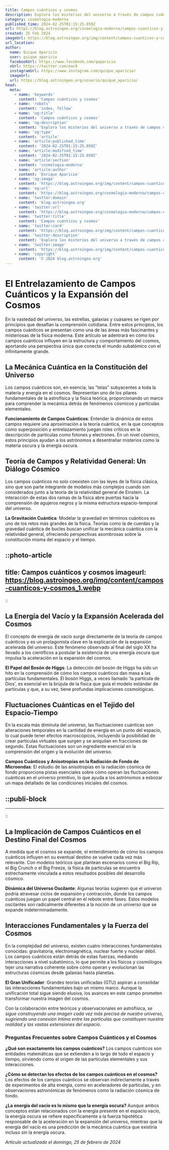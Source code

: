 ```yaml
---
title: Campos cuánticos y cosmos
description: Explora los misterios del universo a través de campos cuánticos y cosmos. Descubre cómo la física avanzada desvela secretos cósmicos.
category: cosmologia-moderna
published_time: 2024-02-25T01:15:25.059Z
url: https://blog.astroingeo.org/cosmologia-moderna/campos-cuanticos-y-cosmos
created: 25 Feb 2024
imageUrl: https://blog.astroingeo.org/img/content/campos-cuanticos-y-cosmos_1.webp
url_location:
author:
  name: Quique Aparicio
  user: quique_aparicio
  facebookUrl: https://www.facebook.com/qaparicio
  xUrl: https://twitter.com/eac9
  instagramUrl: https://www.instagram.com/quique_aparicio/
  imageUrl: 
  url: https://blog.astroingeo.org/usuario/quique_aparicio/
head:
  meta:
    - name: 'keywords'
      content: 'Campos cuánticos y cosmos'
    - name: 'robots'
      content: 'index, follow'
    - name: 'og:title'
      content: 'Campos cuánticos y cosmos'
    - name: 'og:description'
      content: 'Explora los misterios del universo a través de campos cuánticos y cosmos. Descubre cómo la física avanzada desvela secretos cósmicos.'
    - name: 'og:type'
      content: 'article'
    - name: 'article:published_time'
      content: '2024-02-25T01:15:25.059Z'
    - name: 'article:modified_time'
      content: '2024-02-25T01:15:25.059Z'
    - name: 'article:section'
      content: 'cosmologia-moderna'
    - name: 'article:author'
      content: 'Enrique Aparicio'
    - name: 'og:image'
      content: 'https://blog.astroingeo.org/img/content/campos-cuanticos-y-cosmos_1.webp'
    - name: 'og:url'
      content: 'https://blog.astroingeo.org/cosmologia-moderna/campos-cuanticos-y-cosmos'
    - name: 'twitter:domain'
      content: 'blog.astroingeo.org'
    - name: 'twitter:url'
      content: 'https://blog.astroingeo.org/cosmologia-moderna/campos-cuanticos-y-cosmos'
    - name: 'twitter:title'
      content: 'Campos cuánticos y cosmos'
    - name: 'twitter:card'
      content: 'https://blog.astroingeo.org/img/content/campos-cuanticos-y-cosmos_1.webp'
    - name: 'twitter:description'
      content: 'Explora los misterios del universo a través de campos cuánticos y cosmos. Descubre cómo la física avanzada desvela secretos cósmicos.'
    - name: 'twitter:image'
      content: 'https://blog.astroingeo.org/img/content/campos-cuanticos-y-cosmos_1.webp'
    - name: 'copyright'
      content: '© 2024 blog.astroingeo.org'
---
```

# El Entrelazamiento de Campos Cuánticos y la Expansión del Cosmos

En la vastedad del universo, las estrellas, galaxias y cuásares se rigen por principios que desafían la comprensión cotidiana. Entre estos principios, los campos cuánticos se presentan como una de las áreas más fascinantes y misteriosas de la física moderna. Este artículo se adentrará en cómo los campos cuánticos influyen en la estructura y comportamiento del cosmos, aportando una perspectiva única que conecta el mundo subatómico con el infinitamente grande.

## La Mecánica Cuántica en la Constitución del Universo

Los campos cuánticos son, en esencia, las "telas" subyacentes a toda la materia y energía en el cosmos. Representan uno de los pilares fundamentales de la astrofísica y la física teórica, proporcionando un marco para comprender la mecánica detrás de fenómenos cósmicos y partículas elementales.

**Funcionamiento de Campos Cuánticos**: Entender la dinámica de estos campos requiere una aproximación a la teoría cuántica, en la que conceptos como superposición y entrelazamiento juegan roles críticos en la descripción de partículas como fotones y electrones. En un nivel cósmico, estos principios ayudan a los astrónomos a desentrañar misterios como la materia oscura y la energía oscura.

## Teoría de Campos y Relatividad General: Un Diálogo Cósmico

Los campos cuánticos no solo coexisten con las leyes de la física clásica, sino que son parte integrante de modelos más complejos cuando son considerados junto a la teoría de la relatividad general de Einstein. La interacción de estas dos ramas de la física abre puertas hacia la comprensión de agujeros negros y la misma estructura espacio-temporal del universo.

**La Gravitación Cuántica**: Modelar la gravedad en términos cuánticos es uno de los retos más grandes de la física. Teorías como la de cuerdas y la gravedad cuántica de bucles buscan unificar la mecánica cuántica con la relatividad general, ofreciendo perspectivas asombrosas sobre la constitución misma del espacio y el tiempo.


::photo-article
---
title: Campos cuánticos y cosmos
imageurl: https://blog.astroingeo.org/img/content/campos-cuanticos-y-cosmos_1.webp
---
::


## La Energía del Vacío y la Expansión Acelerada del Cosmos

El concepto de energía de vacío surge directamente de la teoría de campos cuánticos y es un protagonista clave en la explicación de la expansión acelerada del universo. Este fenómeno observado al final del siglo XX ha llevado a los científicos a postular la existencia de una energía oscura que impulsa la aceleración en la expansión del cosmos.

**El Papel del Bosón de Higgs**: La detección del bosón de Higgs ha sido un hito en la comprensión de cómo los campos cuánticos dan masa a las partículas fundamentales. El bosón Higgs, a veces llamado 'la partícula de Dios', es esencial en la brújula de la física que guía el modelo estándar de partículas y que, a su vez, tiene profundas implicaciones cosmológicas.

## Fluctuaciones Cuánticas en el Tejido del Espacio-Tiempo

En la escala más diminuta del universo, las fluctuaciones cuánticas son alteraciones temporales en la cantidad de energía en un punto del espacio, lo cual puede tener efectos macroscópicos, incluyendo la posibilidad de crear partículas virtuales que surgen y se aniquilan en fracciones de segundo. Estas fluctuaciones son un ingrediente esencial en la comprensión del origen y la evolución del universo.

**Campos Cuánticos y Anisotropías en la Radiación de Fondo de Microondas**: El estudio de las anisotropías en la radiación cósmica de fondo proporciona pistas esenciales sobre cómo operan las fluctuaciones cuánticas en el universo primitivo, lo que ayuda a los astrónomos a esbozar un mapa detallado de las condiciones iniciales del cosmos.


  ::publi-block
  ---
  ---
  ::
  
  
## La Implicación de Campos Cuánticos en el Destino Final del Cosmos

A medida que el cosmos se expande, el entendimiento de cómo los campos cuánticos influyen en su eventual destino se vuelve cada vez más relevante. Con modelos teóricos que plantean escenarios como el Big Rip, el Big Crunch o el Big Freeze, la física de partículas se encuentra estrechamente vinculada a estos resultados posibles del desarrollo cósmico.

**Dinámica del Universo Oscilante**: Algunas teorías sugieren que el universo podría atravesar ciclos de expansión y contracción, donde los campos cuánticos juegan un papel central en el rebote entre fases. Estos modelos oscilantes son radicalmente diferentes a la noción de un universo que se expande indeterminadamente.

## Interacciones Fundamentales y la Fuerza del Cosmos

En la complejidad del universo, existen cuatro interacciones fundamentales conocidas: gravitatoria, electromagnética, nuclear fuerte y nuclear débil. Los campos cuánticos están detrás de estas fuerzas, mediando interacciones a nivel subatómico, lo que permite a los físicos y cosmólogos tejer una narrativa coherente sobre cómo operan y evolucionan las estructuras cósmicas desde galaxias hasta planetas.

**El Gran Unificador**: Grandes teorías unificadas (GTU) aspiran a consolidar las interacciones fundamentales bajo un mismo marco. Aunque la unificación total sigue siendo elusiva, los avances en este campo prometen transformar nuestra imagen del cosmos.

Con la colaboración entre teóricos y observacionales en astrofísica, *se sigue construyendo una imagen cada vez más precisa de nuestro universo, sugiriendo una conexión íntima entre las partículas que constituyen nuestra realidad y las vastas extensiones del espacio*.

### Preguntas Frecuentes sobre Campos Cuánticos y el Cosmos

**¿Qué son exactamente los campos cuánticos?**
Los campos cuánticos son entidades matemáticas que se extienden a lo largo de todo el espacio y tiempo, sirviendo como el origen de las partículas elementales y sus interacciones.

**¿Cómo se detectan los efectos de los campos cuánticos en el cosmos?**
Los efectos de los campos cuánticos se observan indirectamente a través de experimentos de alta energía, como en aceleradores de partículas, y en observaciones astronómicas de fenómenos como la radiación cósmica de fondo.

**¿La energía del vacío es lo mismo que la energía oscura?**
Aunque ambos conceptos están relacionados con la energía presente en el espacio vacío, la energía oscura se refiere específicamente a la fuerza hipotética responsable de la aceleración en la expansión del universo, mientras que la energía del vacío es una predicción de la mecánica cuántica que existiría incluso sin la energía oscura.

_Artículo actualizado el domingo, 25 de febrero de 2024_